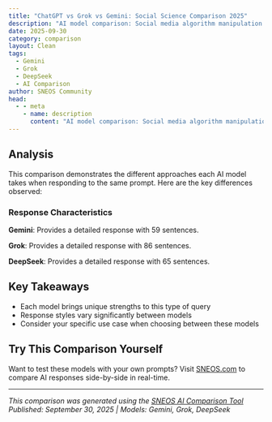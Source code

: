 ```yaml
---
title: "ChatGPT vs Grok vs Gemini: Social Science Comparison 2025"
description: "AI model comparison: Social media algorithm manipulation - impact on society and democracy..."
date: 2025-09-30
category: comparison
layout: Clean
tags:
  - Gemini
  - Grok
  - DeepSeek
  - AI Comparison
author: SNEOS Community
head:
  - - meta
    - name: description
      content: "AI model comparison: Social media algorithm manipulation - impact on society and democracy..."
---
```


<ChatComparison
  title="ChatGPT vs Grok vs Gemini: Social Science Comparison 2025"
  prompt="Social media algorithm manipulation - impact on society and democracy"
  :responses='{
    "Gemini": "Okay, let\u0027s break down the impact of social media algorithm manipulation on society and democracy. It\u0027s a complex and multifaceted issue, but here\u0027s a structured overview:\n\n**What is Algorithm Manipulation?**\n\n*   **Definition:** Algorithm manipulation refers to the intentional efforts to influence the way social media algorithms rank, filter, and display content. This can be done to promote specific viewpoints, products, or agendas, often at the expense of balanced information and authentic user engagement.\n\n*   **Key Players:** This manipulation can be carried out by:\n    *   **Political campaigns/parties:** To spread propaganda, suppress opposing views, or mobilize voters.\n    *   **Foreign governments/entities:** To interfere in elections, sow discord, or undermine trust in institutions.\n    *   **Commercial entities:** To boost sales, enhance brand reputation (or damage competitors\u0027), or drive traffic to websites.\n    *   **Individuals/Groups:** To spread misinformation, promote hate speech, or gain notoriety.\n    *   **Social Media Companies (potentially):** While they often deny it, concerns exist about platforms subtly tweaking algorithms for business or political reasons.\n\n*   **Techniques Used:**\n    *   **Bots and Fake Accounts:** Creating armies of automated accounts to amplify messages, artificially inflate popularity, and overwhelm opposing viewpoints.\n    *   **Strategic Content Creation:** Crafting content designed to exploit algorithmic biases, such as using emotionally charged language, clickbait headlines, or trending hashtags.\n    *   **Astroturfing:** Creating the illusion of widespread grassroots support for a particular cause or product.\n    *   **Data Voids:** Flooding the internet with content to dominate search results and drown out accurate information, particularly on niche or emerging topics.\n    *   **Echo Chambers/Filter Bubbles:** Algorithms can unintentionally create echo chambers by showing users content that aligns with their existing beliefs, reinforcing biases and limiting exposure to diverse perspectives.  Manipulation can exacerbate this.\n    *   **\u0022Shadow Banning\u0022:** Reducing the visibility of certain accounts or content without outright banning them, making it harder for them to reach their intended audience.  This can be done algorithmically or manually.\n    *   **Coordinated Inauthentic Behavior (CIB):** Networks of accounts working together to spread specific narratives or engage in coordinated attacks on individuals or groups.\n    *   **Deepfakes:** Using AI to create realistic-looking but fabricated videos or audio recordings to spread misinformation or damage reputations.\n    *   **Gamification:** Using game-like elements to incentivize users to share content or engage in specific behaviors, potentially leading to the spread of misinformation.\n\n**Impact on Society:**\n\n*   **Erosion of Trust:**\n    *   **Distrust in Institutions:**  Constant exposure to misinformation and propaganda can erode trust in traditional institutions like the media, government, and scientific community.\n    *   **Distrust in Each Other:**  Algorithmically amplified polarization can lead to increased animosity and distrust between different groups of people.\n\n*   **Increased Polarization:**\n    *   **Echo Chambers:** Algorithms can trap users in echo chambers, reinforcing their existing beliefs and limiting exposure to diverse perspectives.\n    *   **Extremism:** Exposure to increasingly extreme content within echo chambers can radicalize individuals and contribute to the spread of extremist ideologies.\n    *   **Division:**  Manipulation can deliberately sow discord and division by exploiting existing social tensions and amplifying divisive content.\n\n*   **Spread of Misinformation and Disinformation:**\n    *   **\u0022Fake News\u0022:**  Algorithm manipulation can make it easier for false or misleading information to spread rapidly and widely.\n    *   **Conspiracy Theories:**  Conspiracy theories can gain traction and spread quickly on social media, leading to real-world consequences.\n    *   **Public Health Crises:**  Misinformation about health issues (e.g., vaccines, treatments) can have serious public health consequences.\n\n*   **Mental Health Impacts:**\n    *   **Anxiety and Stress:**  Constant exposure to negative or inflammatory content can lead to anxiety, stress, and feelings of overwhelm.\n    *   **Social Comparison:**  Unrealistic portrayals of life on social media can lead to feelings of inadequacy and low self-esteem.\n    *   **Cyberbullying:**  Algorithm manipulation can amplify cyberbullying and online harassment.\n\n**Impact on Democracy:**\n\n*   **Election Interference:**\n    *   **Spreading Propaganda:**  Foreign governments and other actors can use algorithm manipulation to spread propaganda and influence elections.\n    *   **Suppressing Voter Turnout:**  Misinformation and disinformation can be used to discourage voters from participating in elections.\n    *   **Undermining Confidence in Elections:**  Baseless claims of voter fraud can erode public trust in the integrity of elections.\n\n*   **Political Polarization and Gridlock:**\n    *   **Increased Partisanship:**  Algorithm manipulation can exacerbate political polarization, making it harder for elected officials to find common ground and compromise.\n    *   **Gridlock and Inaction:**  Political gridlock can make it difficult for governments to address pressing social and economic problems.\n\n*   **Erosion of Democratic Norms:**\n    *   **Attacks on the Media:**  Algorithm manipulation can be used to undermine trust in the media and silence critical voices.\n    *   **Suppression of Dissent:**  Governments can use social media to monitor and suppress dissent, limiting freedom of speech and assembly.\n\n*   **Weakening of Social Cohesion:**\n    *   **Increased Animosity:**  Algorithmically amplified polarization can lead to increased animosity and distrust between different groups of people, making it harder to build a cohesive society.\n    *   **Erosion of Civic Engagement:**  Distrust in institutions and political polarization can discourage people from participating in civic life.\n\n**Challenges in Addressing the Problem:**\n\n*   **Complexity of Algorithms:**  Social media algorithms are complex and constantly evolving, making it difficult to understand how they work and how they can be manipulated.\n*   **Lack of Transparency:**  Social media companies are often reluctant to disclose details about their algorithms, making it harder to hold them accountable.\n*   **Free Speech Concerns:**  Efforts to combat algorithm manipulation must be carefully balanced against concerns about freedom of speech and censorship.\n*   **Global Nature of the Problem:**  Algorithm manipulation is a global problem that requires international cooperation to address effectively.\n*   **Rapid Technological Advancements:**  The technology used to manipulate algorithms is constantly evolving, making it difficult to stay ahead of the problem.\n\n**Potential Solutions:**\n\n*   **Increased Transparency:**  Requiring social media companies to be more transparent about their algorithms and how they work.\n*   **Algorithmic Accountability:**  Developing mechanisms to hold social media companies accountable for the impact of their algorithms on society.\n*   **Media Literacy Education:**  Educating the public about how to identify and avoid misinformation and propaganda.\n*   **Platform Regulation:**  Implementing regulations to limit the spread of misinformation and hate speech on social media platforms.\n*   **Independent Oversight:**  Establishing independent bodies to oversee social media companies and ensure that they are acting in the public interest.\n*   **International Cooperation:**  Working with other countries to address the global problem of algorithm manipulation.\n*   **Promoting Critical Thinking:** Encouraging people to think critically about the information they encounter online and to seek out diverse perspectives.\n*   **Decentralized Social Media:** Exploring alternative social media platforms that are less susceptible to manipulation.\n\n**In Conclusion:**\n\nAlgorithm manipulation is a serious threat to both society and democracy. It can erode trust, increase polarization, spread misinformation, and undermine democratic institutions. Addressing this problem requires a multifaceted approach involving increased transparency, algorithmic accountability, media literacy education, platform regulation, and international cooperation.  It is a complex issue with no easy solutions, but one that demands urgent attention.\n",
    "Grok": "Social media algorithm manipulation has profound implications for society and democracy. These algorithms, designed to prioritize content based on user engagement, can be exploited to shape public opinion, influence behavior, and even undermine democratic processes. Below, I outline the key impacts, supported by reasoning and examples, while addressing both societal and democratic dimensions.\n\n---\n\n### **1. Impact on Society**\nSocial media algorithms determine what content users see, often by promoting posts that generate high engagement (likes, shares, comments). When manipulated\u2014either by platform design, malicious actors, or automated systems\u2014these algorithms can create societal challenges:\n\n#### **a. Polarization and Echo Chambers**\n- **Mechanism**: Algorithms often prioritize content that aligns with a user\u0027s existing beliefs, creating \u0022filter bubbles\u0022 where individuals are exposed primarily to like-minded perspectives. This can be exacerbated by manipulation, such as boosting divisive content to maximize clicks.\n- **Impact**: Over time, this deepens societal divides, as people become less exposed to diverse viewpoints. For example, during the 2016 U.S. presidential election, studies (e.g., by the Pew Research Center) showed that many users on platforms like Facebook were primarily exposed to politically aligned content, reinforcing partisanship.\n- **Consequence**: Polarization erodes social cohesion, making it harder for communities to find common ground on issues like climate change, public health, or economic policy.\n\n#### **b. Spread of Misinformation and Disinformation**\n- **Mechanism**: Manipulated algorithms can prioritize sensationalist or false content because it often generates more engagement than factual reporting. Bad actors, including state-sponsored entities or bots, exploit this by amplifying misleading narratives.\n- **Impact**: Misinformation spreads rapidly, influencing public perception on critical issues. A notable case is the spread of COVID-19 conspiracy theories on platforms like Twitter and YouTube, where algorithmically boosted content led millions to question vaccine efficacy, contributing to vaccine hesitancy (as documented by the World Health Organization).\n- **Consequence**: This undermines trust in institutions (e.g., media, science) and can lead to real-world harm, such as reduced public health compliance or violence incited by false narratives (e.g., the January 6th Capitol riot in the U.S., partially fueled by online conspiracies).\n\n#### **c. Mental Health and Social Pressure**\n- **Mechanism**: Algorithms can be manipulated to promote content that exploits insecurities (e.g., idealized body images, lifestyle comparisons) to keep users engaged longer. Whistleblower Frances Haugen revealed in 2021 that Instagram\u2019s algorithm prioritized content that worsened teen mental health issues like anxiety and depression to increase user retention.\n- **Impact**: This manipulation contributes to societal issues like low self-esteem, especially among vulnerable groups such as adolescents.\n- **Consequence**: A less confident, more anxious population may be less likely to engage in civic activities or critical thinking, indirectly affecting societal resilience.\n\n---\n\n### **2. Impact on Democracy**\nThe democratic process relies on informed citizens, free and fair elections, and open discourse. Algorithm manipulation poses significant threats to these principles:\n\n#### **a. Election Interference and Voter Manipulation**\n- **Mechanism**: Algorithms can be weaponized to target specific demographics with tailored propaganda or suppress turnout through misinformation. The Cambridge Analytica scandal (2016) demonstrated how data harvested from Facebook was used to micro-target voters with personalized ads, influencing the U.S. election and Brexit referendum.\n- **Impact**: Such manipulation distorts the democratic principle of equal access to information. Voters may make decisions based on false or skewed data, as seen in the spread of fake news stories during the 2016 election (e.g., the \u0022Pizzagate\u0022 conspiracy).\n- **Consequence**: This erodes trust in electoral outcomes and can lead to the rise of leaders or policies that do not reflect the true will of the people.\n\n#### **b. Undermining Public Discourse**\n- **Mechanism**: Manipulated algorithms can amplify divisive or extremist content, drowning out moderate voices. For instance, during the 2020 U.S. election, Twitter and Facebook algorithms were criticized for prioritizing inflammatory posts over substantive policy discussions.\n- **Impact**: Public discourse becomes a battlefield of outrage rather than reasoned debate, making it difficult for citizens to engage in constructive dialogue.\n- **Consequence**: Democracy suffers as compromise and consensus-building\u2014core to democratic governance\u2014become less feasible. This can also embolden populist or authoritarian movements that thrive on division.\n\n#### **c. Erosion of Trust in Institutions**\n- **Mechanism**: Algorithmic amplification of anti-establishment or conspiratorial content (e.g., QAnon on platforms like YouTube) can erode trust in democratic institutions like governments, courts, and the press.\n- **Impact**: When citizens no longer trust core democratic pillars, they may turn to alternative (often unaccountable) sources of authority, as seen in the rise of populist figures globally who leverage social media to bypass traditional checks and balances.\n- **Consequence**: This weakens the rule of law and democratic accountability, potentially leading to instability or authoritarian backsliding, as observed in countries like Brazil and the Philippines where social media played a role in electing controversial leaders.\n\n---\n\n### **3. Broader Ethical and Systemic Issues**\nBeyond direct societal and democratic impacts, algorithm manipulation raises deeper concerns:\n- **Lack of Transparency**: Social media platforms like Meta (Facebook) and X (Twitter) rarely disclose how their algorithms work or how they\u2019re manipulated. This opacity prevents accountability and public oversight.\n- **Profit Over Public Good**: Algorithms are often designed to maximize ad revenue rather than societal benefit, incentivizing manipulation that keeps users addicted or enraged (as revealed in internal documents leaked by Haugen).\n- **Global Disparities**: Manipulation effects are not uniform. In less regulated regions or developing countries, such as Myanmar (where Facebook algorithms amplified hate speech leading to violence against the Rohingya in 2017), the consequences can be catastrophic due to weaker institutional safeguards.\n\n---\n\n### **4. Potential Solutions and Mitigation Strategies**\nAddressing the impact of algorithm manipulation requires coordinated efforts across governments, platforms, and civil society:\n- **Regulation**: Governments could enforce transparency laws, requiring platforms to disclose algorithmic decision-making processes and audit for bias or manipulation (e.g., the EU\u2019s Digital Services Act).\n- **Platform Accountability**: Social media companies should prioritize ethical algorithm design over profit, such as de-emphasizing divisive content and promoting verified information (as some platforms did post-2020 election).\n- **Media Literacy**: Educating users to critically evaluate online content can reduce the impact of misinformation. Programs in countries like Finland, which teach media literacy in schools, have shown success in combating disinformation.\n- **Technological Innovation**: Developing decentralized or user-controlled algorithms could reduce the power of centralized platforms to manipulate content. Blockchain-based social media is one experimental approach.\n\n---\n\n### **Conclusion**\nSocial media algorithm manipulation distorts the information ecosystem, polarizes societies, spreads misinformation, and undermines democratic processes. While platforms bear significant responsibility for designing algorithms that prioritize engagement over ethics, malicious actors exploit these systems to sow discord and influence outcomes. The consequences\u2014ranging from mental health crises to electoral interference\u2014threaten the fabric of open societies. Addressing these challenges requires a multi-faceted approach involving regulation, transparency, education, and technological reform. If left unchecked, the manipulation of social media algorithms could further erode trust and cohesion, posing an existential risk to democratic governance in the digital age.\n\nThis analysis is grounded in real-world cases and documented trends. If you\u2019d like to explore specific examples (e.g., a particular election or platform policy) or potential counterarguments (e.g., free speech concerns with regulation), I\u2019m happy to dive deeper.",
    "DeepSeek": "Of course. Social media algorithm manipulation is one of the most critical and complex issues of our time, with profound and often detrimental impacts on society and democracy.\n\nAt its core, the business model of major social media platforms (like Meta/Facebook, TikTok, X/Twitter, YouTube) is based on **maximizing user engagement**\u2014time spent on the platform, likes, shares, comments, and reactions. The algorithms are designed to achieve this single overriding goal.\n\nHere\u2019s a breakdown of the mechanics, the societal impacts, and the democratic consequences.\n\n### How Algorithmic Manipulation Works\n\nIt\u0027s not necessarily a conscious \u0022conspiracy\u0022 but a systemic outcome of the engagement-driven model.\n\n1.  **Personalization \u0026 The Filter Bubble:** Algorithms learn your preferences with extreme precision. They show you more of what you\u0027ve engaged with before, creating a personalized \u0022feed\u0022 that can become an echo chamber, isolating you from differing viewpoints.\n2.  **Content Prioritization:** Not all content is treated equally. The algorithm favors content that triggers strong emotional responses (outrage, fear, joy) because it keeps users engaged. This is often called **\u0022rage-bait\u0022** or **\u0022outrage optimization.\u0022**\n3.  **Amplification of Extremism:** To keep you engaged, the algorithm will gradually recommend more extreme versions of the content you already like. A person interested in mild fitness content may be funneled toward extreme diet culture or toxic masculinity gurus. A person with moderate political concerns may be pushed toward conspiracy theories.\n4.  **Virality over Veracity:** The algorithms are often agnostic to truth. A sensational, false piece of content can be engineered to go viral much faster than a nuanced, factual one because it is more engaging. This creates powerful incentives for creators and bad actors to produce misleading content.\n\n---\n\n### Impact on Society\n\nThe societal effects are wide-ranging and deeply concerning.\n\n*   **Political Polarization and Tribalism:** By locking people into ideologically homogeneous bubbles, algorithms erode the common ground necessary for a functioning society. The \u0022other side\u0022 is no longer seen as having a different opinion but as a malicious, misinformed, or evil out-group. This makes compromise and civil discourse nearly impossible.\n*   **Erosion of Trust in Institutions:** Algorithmically amplified content often targets mainstream media, science, academia, and government. Constant exposure to messages claiming these institutions are corrupt or lying (\u0022fake news\u0022) systematically undermines public trust, leaving a vacuum that can be filled by demagogues and conspiracy peddlers.\n*   **Mental Health Crises:** The curated, highlight-reel nature of content (especially on image-based platforms like Instagram) has been linked to increased anxiety, depression, and body image issues, particularly among young people. The constant comparison to an unrealistic standard is psychologically damaging.\n*   **Spread of Misinformation and Disinformation:** This is a direct result of the \u0022virality over veracity\u0022 problem. From health misinformation (anti-vaccine content) to dangerous conspiracy theories (QAnon), algorithms act as a superhighway for falsehoods, with real-world consequences.\n*   **Fragmentation of Shared Reality:** When different groups of people are fed entirely different sets of \u0022facts\u0022 and narratives, a shared understanding of reality disintegrates. It becomes impossible to have a national conversation or address collective challenges like a pandemic or climate change because there is no agreed-upon starting point.\n\n---\n\n### Impact on Democracy\n\nThe societal impacts directly translate into existential threats to democratic processes.\n\n*   **Election Interference and Manipulation:** This is the most direct threat. Algorithms can be weaponized by foreign state actors or domestic groups to:\n    *   **Suppress voter turnout** by targeting specific demographics with discouraging messages.\n    *   **Spread false information** about voting procedures, polling locations, and candidates.\n    *   **Amplify divisive content** to inflame social tensions and sway voters\u0027 opinions based on emotion rather than policy.\n*   **Undermining the Integrity of Elections:** The constant drumbeat of \u0022stolen election\u0022 narratives, amplified by algorithms, can lead a significant portion of the electorate to reject legitimate electoral outcomes. This was starkly demonstrated in the aftermath of the 2020 U.S. Presidential election and the January 6th Capitol riot.\n*   **Policy Driven by Virality, Not Public Good:** When politicians and policymakers see that outrage and divisiveness are rewarded by the algorithm, they are incentivized to create more of it. This leads to political grandstanding and performative outrage instead of thoughtful debate and pragmatic problem-solving.\n*   **Challenges to Regulators and Legislators:** Democratic governments are struggling to keep up. The speed and global nature of these platforms make them difficult to regulate with traditional national laws. There is an ongoing tension between the need for oversight and concerns about free speech.\n\n---\n\n### Potential Solutions and Mitigations\n\nAddressing this problem is incredibly difficult, but several paths are being explored:\n\n1.  **Algorithmic Transparency:** Forcing platforms to be more transparent about how their algorithms work and what content they amplify. The EU\u0027s Digital Services Act is a leading example of this approach.\n2.  **Shifting the Core Incentive:** Reforming or regulating the business model. This could involve changing the fundamental metric of success from \u0022engagement\u0022 to something less corrosive, or treating the algorithm as a public good that requires oversight.\n3.  **User Empowerment and Digital Literacy:** Giving users more control over their feeds (e.g., chronological feeds) and teaching critical thinking skills to help people identify misinformation.\n4.  **Robust Content Moderation:** Investing in more effective and consistent content moderation, particularly for hate speech, incitement to violence, and deliberate disinformation campaigns. This remains a massive challenge due to scale and definitional gray areas.\n5.  **Breaking Up Monopolies:** Some argue that the immense market power of a few tech giants is the root of the problem and that antitrust action is necessary to foster competition and innovation that could lead to healthier models.\n\n### Conclusion\n\nSocial media algorithm manipulation is not a minor technological glitch; it is a fundamental force reshaping our social fabric and political systems. By prioritizing engagement above all else, these algorithms have inadvertently created a world that is more polarized, less trusting, and more vulnerable to manipulation. Addressing this issue is one of the defining challenges for ensuring the health of both society and democracy in the 21st century."
  }'
  published-date="11:53"
/>

## Analysis

This comparison demonstrates the different approaches each AI model takes when responding to the same prompt. Here are the key differences observed:

### Response Characteristics

**Gemini**: Provides a detailed response with 59 sentences. 

**Grok**: Provides a detailed response with 86 sentences. 

**DeepSeek**: Provides a detailed response with 65 sentences. 

## Key Takeaways

- Each model brings unique strengths to this type of query
- Response styles vary significantly between models
- Consider your specific use case when choosing between these models

## Try This Comparison Yourself

Want to test these models with your own prompts? Visit [SNEOS.com](https://sneos.com) to compare AI responses side-by-side in real-time.

---

*This comparison was generated using the [SNEOS AI Comparison Tool](https://sneos.com)*
*Published: September 30, 2025 | Models: Gemini, Grok, DeepSeek*
